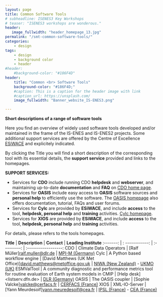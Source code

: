 ```yaml
---
layout: page
title: Common Software Tools
# subheadline: ISENES3 Key Workshops
# teaser: "ISENES3 workshops are wonderous."
header:
   image_fullwidth: "header_homepage_13.jpg"
permalink: "/smt-common-software-tools/"
categories:
    - design
tags:
    - design
    - background color
    - header
#header:
    #background-color: "#186F4D"
header:
    title: "Common <br> Software Tools"
    background-color: "#186F4D;"
    #caption: This is a caption for the header image with link
    #caption_url: https://unsplash.com/
    image_fullwidth: "Banner_website_IS-ENES3.png"

---
```


**Short descriptions of a range of software tools**

Here you find an overview of widely used software tools developed and/or maintained in the frame of the IS-ENES and IS-ENES2 projects. Some additional support services are offered by the Centre of Excellence [ESiWACE](https://www.esiwace.eu/) and explicitely indicated.

By clicking the Title you will find a short description of the corresponding tool with its essential details, the **support service** provided and links to the homepages.

**SUPPORT SERVICES:**
- Services for **CDO** include running CDO **helpdesk** and **webserver**, and maintaining up-to-date **documentation** and **FAQ** on [CDO home page](https://code.mpimet.mpg.de/projects/cdo/wiki).
- Services for **OASIS** include easy access to **OASIS** software sources and **personal help** to efficiently use the software. The [OASIS homepage](https://oasis.cerfacs.fr/en/) also offers documentation, tutorial, FAQs and user forums.
- Services for **Cylc** are provided by **ESiWACE**, and include **access** to the tool, **helpdesk, personal help** and **training** activities. [Cylc homepage](https://cylc.github.io/).
- Services for **XIOS** are provided by **ESiWACE**, and include **access** to the tool, **helpdesk, personal help** and **training** activities.
 

For details, please refers to the tools homepages.

**Title** | **Description** | **Contact** | **Leading Institute**
:-------: | : ------------: | :---------: | :------------------:
CDO | Climate Data Operators | [Ralf Müller]<ralf.muller@dlr.de> | [MPI-M (Germany)](https://mpimet.mpg.de/en/home.html)
Cylc | A Python based workflow engine | [David Matthews (UK Met Office)]<david.matthews@metoffice.gov.uk> | [NIWA (New Zealand)](https://niwa.co.nz/) - [UKMO (UK)](https://www.metoffice.gov.uk/)
ESMValTool | A community diagnostic and performance metrics tool for routine evaluation of Earth system models in CMIP | [Help desk]<listserv.dfn.de> | [DLR (Germany)](https://www.dlr.de/EN/Home/home_node.html)
OASIS | The OASIS coupler | [Sophie Valcke]<valcke@cerfacs.fr> | [CERFACS (France)](https://cerfacs.fr/en/)
XIOS | XML-IO-Server | [Yann Meurdesoif]<yann.meuredesoif@cea.fr> | [IPSL (France)](https://www.ipsl.fr/en/home-en/) - [CEA (France)](https://www.cea.fr/english/Pages/Welcome.aspx)
